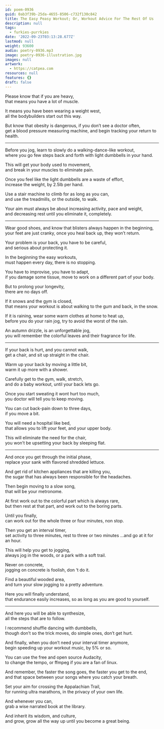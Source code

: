 ```yaml
---
id: poem-0936
guid: 0ab3f39b-25da-4655-8506-c732f130c842
title: The Easy Peasy Workout; Or, Workout Advice For The Rest Of Us
description: null
tags:
  - furkies-purrkies
date: '2022-09-23T03:13:28.677Z'
lastmod: null
weight: 93600
audio: poetry-0936.mp3
image: poetry-0936-illustration.jpg
images: null
artwork:
  - https://catpea.com
resources: null
features: {}
draft: false
---
```


Please know that if you are heavy,\
that means you have a lot of muscle.

It means you have been wearing a weight west,\
all the bodybuilders start out this way.

But know that obesity is dangerous, if you don’t see a doctor often,\
get a blood pressure measuring machine, and begin tracking your return to health.

---

Before you jog, learn to slowly do a walking-dance-like workout,\
where you go few steps back and forth with light dumbbells in your hand.

This will get your body used to movement,\
and break in your muscles to eliminate pain.

Once you feel like the light dumbbells are a waste of effort,\
increase the weight, by 2.5lb per hand.

Use a stair machine to climb for as long as you can,\
and use the treadmills, or the outside, to walk.

Your aim must always be about increasing activity, pace and weight,\
and decreasing rest until you eliminate it, completely.

---

Wear good shoes, and know that blisters always happen in the beginning,\
your feet are just cranky, once you heal back up, they won’t return.

Your problem is your back, you have to be careful,\
and serious about protecting it.

In the beginning the easy workouts,\
must happen every day, there is no stopping.

You have to improvise, you have to adapt,\
if you damage some tissue, move to work on a different part of your body.

But to prolong your longevity,\
there are no days off.

If it snows and the gym is closed,\
that means your workout is about walking to the gum and back, in the snow.

If it is raining, wear some warm clothes at home to heat up,\
before you do your rain jog, try to avoid the worst of the rain.

An autumn drizzle, is an unforgettable jog,\
you will remember the colorful leaves and their fragrance for life.

---

If your back is hurt, and you cannot walk,\
get a chair, and sit up straight in the chair.

Warm up your back by moving a little bit,\
warm it up more with a shower.

Carefully get to the gym, walk, stretch,\
and do a baby workout, until your back lets go.

Once you start sweating it wont hurt too much,\
you doctor will tell you to keep moving.

You can cut back-pain down to three days,\
if you move a bit.

You will need a hospital like bed,\
that allows you to lift your feet, and your upper body.

This will eliminate the need for the chair,\
you won’t be upsetting your back by sleeping flat.

---

And once you get through the initial phase,\
replace your sank with flavored shredded lettuce.

And get rid of kitchen appliances that are killing you,\
the sugar that has always been responsible for the headaches.

Then begin moving to a slow song,\
that will be your metronome.

At first work out to the colorful part which is always rare,\
but then rest at that part, and work out to the boring parts.

Until you finally,\
can work out for the whole three or four minutes, non stop.

Then you get an interval timer,\
set activity to three minutes, rest to three or two minutes ...and go at it for an hour.

This will help you get to jogging,\
always jog in the woods, or a park with a soft trail.

Never on concrete,\
jogging on concrete is foolish, don ‘t do it.

Find a beautiful wooded area,\
and turn your slow jogging to a pretty adventure.

Here you will finally understand,\
that endurance easily increases, so as long as you are good to yourself.

---

And here you will be able to synthesize,\
all the steps that are to follow.

I recommend shuffle dancing with dumbbells,\
though don’t so the trick moves, do simple ones, don’t get hurt.

And finally, when you don’t need your interval timer anymore,\
begin speeding up your workout music, by 5% or so.

You can use the free and open source Audacity,\
to change the tempo, or ffmpeg if you are a fan of linux.

And remember, the faster the song goes, the faster you get to the end,\
and that space between your songs where you catch your breath.

Set your aim for crossing the Appalachian Trail,\
for running ultra marathons, in the privacy of your own life.

And whenever you can,\
grab a wise narrated book at the library.

And inherit its wisdom, and culture,\
and grow, grow all the way up until you become a great being.

